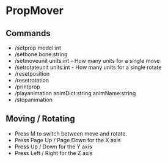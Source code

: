 ﻿PropMover
=========

## Commands

* /setprop model:int
* /setbone bone:string
* /setmoveunit units:int - How many units for a single move
* /setrotateunit units:int - How many units for a single rotate
* /resetposition
* /resetrotation
* /printprop
* /playanimation animDict:string animName:string
* /stopanimation

## Moving / Rotating

* Press M to switch between move and rotate.
* Press Page Up / Page Down for the X axis
* Press Up / Down for the Y axis
* Press Left / Right for the Z axis
